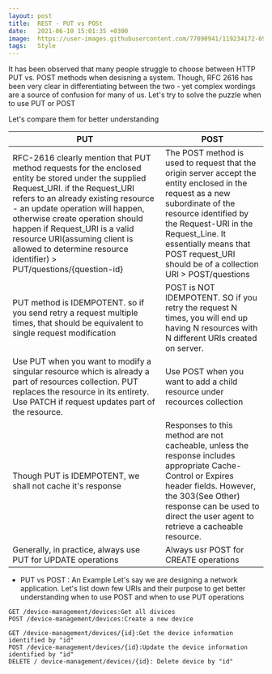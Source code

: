 ```yaml
---
layout: post
title:  REST - PUT vs POSt
date:   2021-06-10 15:01:35 +0300
image:  https://user-images.githubusercontent.com/77090941/119234172-69717180-bb67-11eb-8acc-f687aa97de80.jpg
tags:   Style
---
```


It has been observed that many people struggle to choose between HTTP PUT vs. POST methods when desisning a system. Though, RFC 2616 has been very clear in differentiating between the two - yet complex wordings are a source of confusion for many of us. Let's try to solve the puzzle when to use PUT or POST

Let's compare them for better understanding

PUT|POST|
|---|---
RFC-2616 clearly mention that PUT method requests for the enclosed entity be stored under the supplied Request_URI. if the Request_URI refers to an already existing resource - an update operation will happen, otherwise create operation should happen if Request_URI is a valid resource URI(assuming client is allowed to determine resource identifier)  > PUT/questions/{question-id} | The POST method is used to request that the origin server accept the entity enclosed in the request as a new subordinate of the resource identified by the Request-URI in the Request_Line. It essentially means that POST request_URI should be of a collection URI > POST/questions
PUT method is IDEMPOTENT. so if you send retry a request multiple times, that should be equivalent to single request modification | POST is NOT IDEMPOTENT. SO if you retry the request N times, you will end up having N resources with N different URIs created on server.
Use PUT when you want to modify a singular resource which is already a part of resources collection. PUT replaces the resource in its entirety. Use PATCH if request updates part of the resource. | Use POST when you want to add a child resource under recources collection
Though PUT is IDEMPOTENT, we shall not cache it's response | Responses to this method are not cacheable, unless the response includes appropriate Cache-Control or Expires header fields. However, the 303(See Other) response can be used to direct the user agent to retrieve a cacheable resource.
Generally, in practice, always use PUT for UPDATE operations | Always usr POST for CREATE operations

* PUT vs POST : An Example
Let's say we are designing a network application. Let's list down few URIs and their purpose to get better understanding when to use POST and when to use PUT operations
```
GET /device-management/devices:Get all divices
POST /device-management/devices:Create a new device

GET /device-management/devices/{id}:Get the device information identified by "id"
POST /device-management/devices/{id}:Update the device information identified by "id"
DELETE / device-management/devices/{id}: Delete device by "id"

```